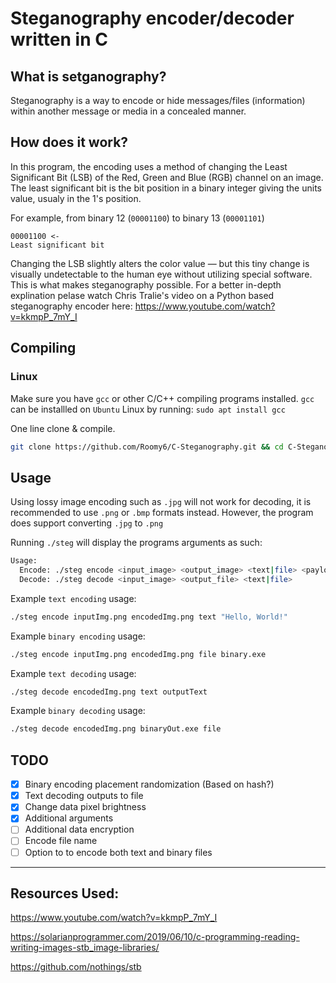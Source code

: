 # Steganography encoder/decoder written in C

## What is setganography?
Steganography is a way to encode or hide messages/files (information) within another message or media in a concealed manner.

## How does it work?
In this program, the encoding uses a method of changing the Least Significant Bit (LSB) of the Red, Green and Blue (RGB) channel on an image. The least significant bit is the bit position in a binary integer giving the units value, usualy in the 1's position.

For example, from binary 12 (`00001100`) to binary 13 (`00001101`)

```
00001100 <-
Least significant bit
```

Changing the LSB slightly alters the color value — but this tiny change is visually undetectable to the human eye without utilizing special software. This is what makes steganography possible. For a better in-depth explination pelase watch Chris Tralie's video on a Python based steganography encoder here: https://www.youtube.com/watch?v=kkmpP_7mY_I

## Compiling

### Linux
Make sure you have `gcc` or other C/C++ compiling programs installed. `gcc` can be installled on `Ubuntu` Linux by running: `sudo apt install gcc` 

One line clone & compile.
```sh
git clone https://github.com/Roomy6/C-Steganography.git && cd C-Steganography/ && ./build.sh
```

## Usage
Using lossy image encoding such as `.jpg` will not work for decoding, it is recommended to use `.png` or `.bmp` formats instead. However, the program does support converting `.jpg` to `.png`

Running `./steg` will display the programs arguments as such:
```sh
Usage:
  Encode: ./steg encode <input_image> <output_image> <text|file> <payload>
  Decode: ./steg decode <input_image> <output_file> <text|file>
```

Example `text encoding` usage:
```sh
./steg encode inputImg.png encodedImg.png text "Hello, World!"
```

Example `binary encoding` usage:
```sh
./steg encode inputImg.png encodedImg.png file binary.exe
```

Example `text decoding` usage:
```sh
./steg decode encodedImg.png text outputText
```

Example `binary decoding` usage:
```sh
./steg decode encodedImg.png binaryOut.exe file
```

## TODO
- [X] Binary encoding placement randomization (Based on hash?)
- [x] Text decoding outputs to file
- [x] Change data pixel brightness
- [x] Additional arguments
- [ ] Additional data encryption
- [ ] Encode file name
- [ ] Option to to encode both text and binary files

---

## Resources Used:
https://www.youtube.com/watch?v=kkmpP_7mY_I

https://solarianprogrammer.com/2019/06/10/c-programming-reading-writing-images-stb_image-libraries/

https://github.com/nothings/stb
